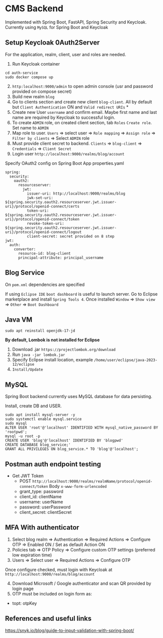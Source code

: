 # CMS Backend

Implemented with Spring Boot, FastAPI, Spring Security and Keycloak. Currently using `MySQL` for Spring Boot and Keycloak

## Setup Keycloak 0Auth2Server

For the application, realm, client, user and roles are needed.

1. Run Keycloak container 
```
cd auth-service
sudo docker compose up
```
2. `http:localhost:9000/admin` to open admin console (usr and password provided on compose secret)
3. Build new realm `blog`
4. Go to clients section and create new client `blog-client`. All by default but `Client Authentication` ON and `Valid redirect URIs` *
5. Create new User `username` and confirm email. Maybe first name and last name are required by Keycloak to successful login.
6. To create `ADMIN` role, on created client section, tab `Roles` `Create role`. Set name to `ADMIN`
7. Map role to user. `Users` => select user => `Role mapping` => `Assign role` => `Filter by clients` => Select `ADMIN` role
8. Must provide client secret to backend. `Clients` => `blog-client` => `Credentials` => `Client Secret`
9. Login user `http://localhost:9000/realms/blog/account`

Specify OAuth2 config on Spring Boot App properties.yaml
```
spring:
  security: 
    oauth2: 
      resourceserver:  
        jwt:  
          issuer-uri: http://localhost:9000/realms/blog
          jwk-set-uri: ${spring.security.oauth2.resourceserver.jwt.issuer-uri}/protocol/openid-connect/certs
          token-uri: ${spring.security.oauth2.resourceserver.jwt.issuer-uri}/protocol/openid-connect/token
          revoke-token-uri: ${spring.security.oauth2.resourceserver.jwt.issuer-uri}/protocol/openid-connect/logout
          client-secret: secret provided on 8 step
jwt:  
  auth:  
    converter: 
      resource-id: blog-client
      principal-attribute: principal_username
```

## Blog Service

On `pom.xml` dependencies are specified

If using `Eclipse IDE` `boot dashboard` is useful to launch server. Go to Eclipse marketplace and install `Spring Tools 4`. Once installed `Window` => `Show view` => `Other` => `Boot Dashboard`

## Java VM
```
sudo apt reinstall openjdk-17-jd
```

**By default, Lombok is not installed for Eclipse**

1. Download .jar `https://projectlombok.org/download`
2. Run `java -jar lombok.jar`
3. Specify Eclipse install location, example `/home/user/eclipse/java-2023-12/eclipse`
4. `Install/Update`

## MySQL

Spring Boot backend currently uses MySQL database for data persisting.

Install, create DB and USER.
```
sudo apt install mysql-server -y
sudo systemctl enable mysql.service
sudo mysql
ALTER USER 'root'@'localhost' IDENTIFIED WITH mysql_native_password BY 'rootpwd';
mysql -u root -p
CREATE USER 'blog'@'localhost' IDENTIFIED BY 'blogpwd'
CREATE DATABASE blog_service;'
GRANT ALL PRIVILEGES ON blog_service.* TO 'blog'@'localhost';
```

## Postman auth endpoint testing

- Get JWT Token
  - POST `http://localhost:9000/realms/realmName/protocol/openid-connect/token` Body `x-www-form-urlencoded`
  - grant_type: password
  - client_id: clientName
  - username: userName
  - password: userPassword
  - client_secret: clientSecret
  
## MFA With authenticator

1. Select blog realm => Authentication => Required Actions => Configure OTP => Enabled ON / Set as default Action ON
2. Policies tab => OTP Policy => Configure custom OTP settings (preferred low expiration time)
3. Users => Select user => Required Actions => Configure OTP

Once configure checked, must login with Keycloak at `http://localhost:9000/realms/blog/account`

4. Download Microsoft / Google authenticator and scan QR provided by login page
5. OTP must be included on login form as:
  - topt: otpKey
  
## References and useful links

https://snyk.io/blog/guide-to-input-validation-with-spring-boot/
